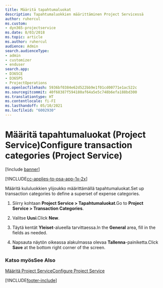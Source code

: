 ```yaml
---
title: Määritä tapahtumaluokat
description: Tapahtumaluokkien määrittäminen Project Servicessä
author: ruhercul
ms.custom:
- dyn365-projectservice
ms.date: 8/03/2018
ms.topic: article
ms.author: ruhercul
audience: Admin
search.audienceType:
- admin
- customizer
- enduser
search.app:
- D365CE
- D365PS
- ProjectOperations
ms.openlocfilehash: 5936bf0384e62d522bb9e1f01cd00771e1ac522c
ms.sourcegitcommit: 40f68387f594180af64a5e5c748b6efa188bd300
ms.translationtype: HT
ms.contentlocale: fi-FI
ms.lasthandoff: 05/10/2021
ms.locfileid: "6002930"
---
```

# <a name="configure-transaction-categories-project-service"></a><span data-ttu-id="e6f00-103">Määritä tapahtumaluokat (Project Service)</span><span class="sxs-lookup"><span data-stu-id="e6f00-103">Configure transaction categories (Project Service)</span></span>

[!include [banner](../includes/psa-now-project-operations.md)]

[!INCLUDE[cc-applies-to-psa-app-1x-2x](../includes/cc-applies-to-psa-app-1x-2x.md)]

<span data-ttu-id="e6f00-104">Määritä kululuokkien ylijoukko määrittämällä tapahtumaluokat.</span><span class="sxs-lookup"><span data-stu-id="e6f00-104">Set up transaction categories to define a superset of expense categories.</span></span>  
  
1.  <span data-ttu-id="e6f00-105">Siirry kohtaan **Project Service > Tapahtumaluokat**.</span><span class="sxs-lookup"><span data-stu-id="e6f00-105">Go to **Project Service > Transaction Categories**.</span></span>  
  
2.  <span data-ttu-id="e6f00-106">Valitse **Uusi**.</span><span class="sxs-lookup"><span data-stu-id="e6f00-106">Click **New**.</span></span>  
  
3.  <span data-ttu-id="e6f00-107">Täytä kentät **Yleiset**-alueella tarvittaessa.</span><span class="sxs-lookup"><span data-stu-id="e6f00-107">In the **General** area, fill in the fields as needed.</span></span>  
  
4.  <span data-ttu-id="e6f00-108">Napsauta näytön oikeassa alakulmassa olevaa **Tallenna**-painiketta.</span><span class="sxs-lookup"><span data-stu-id="e6f00-108">Click **Save** at the bottom right corner of the screen.</span></span>  
  
### <a name="see-also"></a><span data-ttu-id="e6f00-109">Katso myös</span><span class="sxs-lookup"><span data-stu-id="e6f00-109">See Also</span></span>  
 [<span data-ttu-id="e6f00-110">Määritä Project Service</span><span class="sxs-lookup"><span data-stu-id="e6f00-110">Configure Project Service</span></span>](../psa/configure.md)


[!INCLUDE[footer-include](../includes/footer-banner.md)]